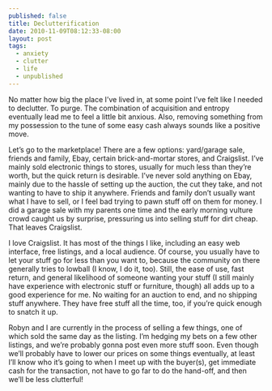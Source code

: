 ```yaml
---
published: false
title: Declutterification
date: 2010-11-09T08:12:33-08:00
layout: post
tags:
  - anxiety
  - clutter
  - life
  - unpublished
---
```

No matter how big the place I&#8217;ve lived in, at some point I&#8217;ve felt like I needed to declutter. To purge. The combination of acquisition and entropy eventually lead me to feel a little bit anxious. Also, removing something from my possession to the tune of some easy cash always sounds like a positive move.

<!--more-->

Let&#8217;s go to the marketplace! There are a few options: yard/garage sale, friends and family, Ebay, certain brick-and-mortar stores, and Craigslist. I&#8217;ve mainly sold electronic things to stores, usually for much less than they&#8217;re worth, but the quick return is desirable. I&#8217;ve never sold anything on Ebay, mainly due to the hassle of setting up the auction, the cut they take, and not wanting to have to ship it anywhere. Friends and family don&#8217;t usually want what I have to sell, or I feel bad trying to pawn stuff off on them for money. I did a garage sale with my parents one time and the early morning vulture crowd caught us by surprise, pressuring us into selling stuff for dirt cheap. That leaves Craigslist.

I love Craigslist. It has most of the things I like, including an easy web interface, free listings, and a local audience. Of course, you usually have to let your stuff go for less than you want to, because the community on there generally tries to lowball (I know, I do it, too). Still, the ease of use, fast return, and general likelihood of someone wanting your stuff (I still mainly have experience with electronic stuff or furniture, though) all adds up to a good experience for me. No waiting for an auction to end, and no shipping stuff anywhere. They have free stuff all the time, too, if you&#8217;re quick enough to snatch it up.

Robyn and I are currently in the process of selling a few things, one of which sold the same day as the listing. I&#8217;m hedging my bets on a few other listings, and we&#8217;re probably gonna post even more stuff soon. Even though we&#8217;ll probably have to lower our prices on some things eventually, at least I&#8217;ll know who it&#8217;s going to when I meet up with the buyer(s), get immediate cash for the transaction, not have to go far to do the hand-off, and then we&#8217;ll be less clutterful!
